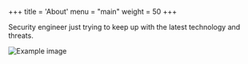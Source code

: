 +++
title = 'About'
menu = "main"
weight = 50
+++

Security engineer just trying to keep up with the latest technology and threats.

![Example image](/about/AboutPic.jpeg)